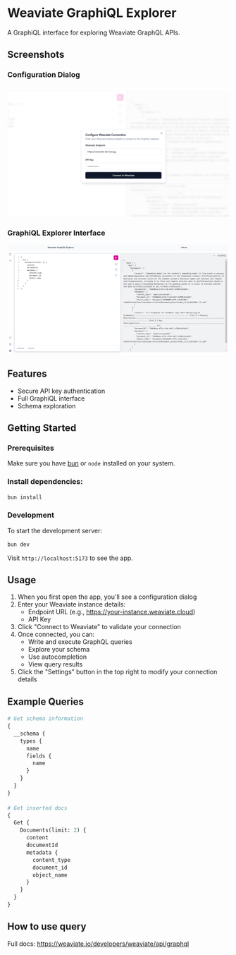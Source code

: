 # Weaviate GraphiQL Explorer

A GraphiQL interface for exploring Weaviate GraphQL APIs.

## Screenshots

### Configuration Dialog
![Configuration Dialog](./02.png)

### GraphiQL Explorer Interface
![GraphiQL Interface](./01.png)

## Features

- Secure API key authentication
- Full GraphiQL interface
- Schema exploration

## Getting Started

### Prerequisites

Make sure you have [bun](https://bun.sh/) or `node` installed on your system.


### Install dependencies:

```bash
bun install
```


### Development

To start the development server:

```bash
bun dev
```

Visit `http://localhost:5173` to see the app.

## Usage

1. When you first open the app, you'll see a configuration dialog
2. Enter your Weaviate instance details:
   - Endpoint URL (e.g., https://your-instance.weaviate.cloud)
   - API Key
3. Click "Connect to Weaviate" to validate your connection
4. Once connected, you can:
   - Write and execute GraphQL queries
   - Explore your schema
   - Use autocompletion
   - View query results
5. Click the "Settings" button in the top right to modify your connection details

## Example Queries

```graphql
# Get schema information
{
  __schema {
    types {
      name
      fields {
        name
      }
    }
  }
}

# Get inserted docs
{
  Get {
    Documents(limit: 2) {
      content
      documentId
      metadata {
        content_type
        document_id
        object_name
      }
    }
  }
}
```

## How to use query

Full docs: https://weaviate.io/developers/weaviate/api/graphql